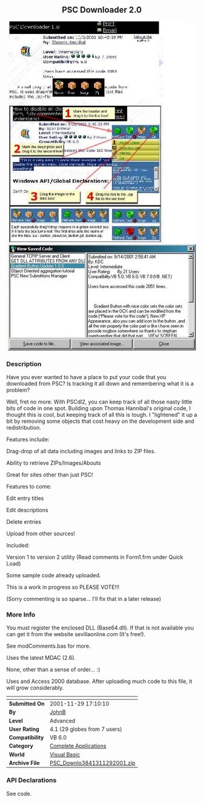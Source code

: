 ﻿<div align="center">

## PSC Downloader 2\.0

<img src="PIC200111291941387916.jpg">
</div>

### Description

Have you ever wanted to have a place to put your code that you downloaded from PSC? Is tracking it all down and remembering what it is a problem?

Well, fret no more. With PSCdl2, you can keep track of all those nasty little bits of code in one spot. Building upon Thomas Hannibal's original code, I thought this is cool, but keeping track of all this is tough. I "lightened" it up a bit by removing some objects that cost heavy on the development side and redistribution.

Features include:

Drag-drop of all data including images and links to ZIP files.

Ability to retrieve ZIPs/Images/Abouts

Great for sites other than just PSC!

Features to come:

Edit entry titles

Edit descriptions

Delete entries

Upload from other sources!

Included:

Version 1 to version 2 utility (Read comments in Form1.frm under Quick Load)

Some sample code already uploaded.

This is a work in progress so PLEASE VOTE!!!

(Sorry commenting is so sparse... I'll fix that in a later release)
 
### More Info
 
You must register the enclosed DLL (Base64.dll). If that is not available you can get it from the website sevillaonline.com (It's free!).

See modComments.bas for more.

Uses the latest MDAC (2.6).

None, other than a sense of order... :)

Uses and Access 2000 database. After uploading much code to this file, it will grow considerably.


<span>             |<span>
---                |---
**Submitted On**   |2001-11-29 17:10:10
**By**             |[JohnB](https://github.com/Planet-Source-Code/PSCIndex/blob/master/ByAuthor/johnb.md)
**Level**          |Advanced
**User Rating**    |4.1 (29 globes from 7 users)
**Compatibility**  |VB 6\.0
**Category**       |[Complete Applications](https://github.com/Planet-Source-Code/PSCIndex/blob/master/ByCategory/complete-applications__1-27.md)
**World**          |[Visual Basic](https://github.com/Planet-Source-Code/PSCIndex/blob/master/ByWorld/visual-basic.md)
**Archive File**   |[PSC\_Downlo3841311292001\.zip](https://github.com/Planet-Source-Code/johnb-psc-downloader-2-0__1-29339/archive/master.zip)

### API Declarations

See code.





